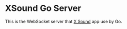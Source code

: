 XSound Go Server
=========

This is the WebSocket server that [X Sound](https://korilakkuma.github.io/X-Sound/) app use by Go.
